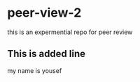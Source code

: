 # peer-view-2
this is an expermential repo for peer review

## This is added line
my name is yousef
